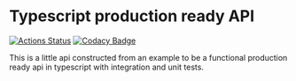 # Typescript production ready API

[![Actions Status](https://github.com/vinicioslc/typescript-production-ready-api/workflows/CI-Aceptance/badge.svg)](https://github.com/vinicioslc/typescript-production-ready-api/actions?query=workflow%3A"CI-Aceptance")
[![Codacy Badge](https://app.codacy.com/project/badge/Grade/072ff00e9a5c4891a64e28e9aa131149)](https://www.codacy.com/manual/vinicioslc/typescript-production-ready-api?utm_source=github.com&amp;utm_medium=referral&amp;utm_content=vinicioslc/typescript-production-ready-api&amp;utm_campaign=Badge_Grade)

This is a little api constructed from an example to be a functional production ready api in typescript with integration and unit tests.

